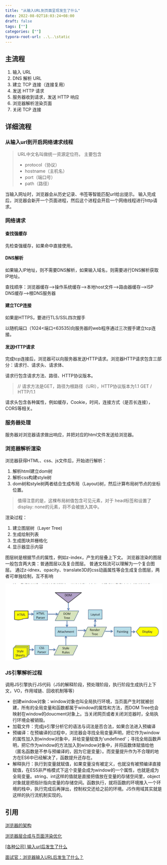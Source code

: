 ```yaml
---
title: "从输入URL到页面呈现发生了什么"
date: 2022-08-02T18:03:24+08:00
draft: false
tags: [""]
categories: [""]
typora-root-url: ..\..\static
---
```


## 主流程
1. 输入 URL
2. DNS 解析 URL
3. 建立 TCP 连接（连接复用）
4. 发送 HTTP 请求
5. 服务器收到请求，发送 HTTP 响应
6. 浏览器解析渲染页面
7. 关闭 TCP 连接
## 详细流程
### 从输入url到开启网络请求线程
> URL中文名叫做统一资源定位符。
> 主要包含
> - protocol（协议）
> - hostname（主机名）
> - port（端口号）
> - path（路径）

当输入网址时，浏览器会从历史记录、书签等智能匹配url给出提示。
输入完成后，浏览器会新开一个页面进程，然后这个进程会开启一个网络线程进行http请求。
### 网络请求
#### 查找强缓存
先检查强缓存，如果命中直接使用。
#### DNS解析

如果输入IP地址，则不需要DNS解析，如果输入域名，则需要进行DNS解析获取IP地址。

查找顺序：浏览器缓存-->操作系统缓存-->本地host文件-->路由器缓存-->ISP DNS缓存-->根DNS服务器

#### 建立TCP连接
如果是HTTPS，要进行TLS/SSL四次握手


以随机端口（1024<端口<63535)向服务器的web程序通过三次握手建立tcp连接。


#### 发送HTTP请求
完成tcp连接后，浏览器可以向服务器发送HTTP请求。浏览器HTTP请求包含三部分：请求行、请求头、请求体、

请求行包含请求方法、路径、HTTP协议版本。
 > // 请求方法是GET，路径为根路径（URI），HTTP协议版本为1.1
 > GET / HTTP/1.1

请求头包含各种属性，例如缓存，Cookie，时间，连接方式（是否长连接），CORS等相关。

### 服务器处理
服务器对浏览器请求做出响应，并把对应的html文件发送给浏览器。

### 浏览器解析渲染
浏览器获得HTML、css、js文件后，开始进行解析：
1. 解析html建立dom树
2. 解析css构建style树
3. dom树和style树两者结合生成布局（Layout)树，然后计算布局树节点的坐标位置。
> 值得注意的是，这棵布局树值包含可见元素，对于 head标签和设置了display: none的元素，将不会被放入其中。

渲染过程：
1. 建立图层树（Layer Tree)
2. 生成绘制列表
3. 生成图块并栅格化
4. 显示器显示内容

图层树是根据节点的属性，例如z-index，产生的层叠上下文。
浏览器渲染的图层一般包含两大类：普通图层以及复合图层。
普通文档流可以理解为一个复合图层。
通过z-idnex、opacity、translate3D的css动画属性等会生成复合图层，两者可单独绘制，互不影响

![image](/images/bVCZ1H.png)

### JS引擎解析过程

调用JS引擎执行JS代码（JS的解释阶段，预处理阶段，执行阶段生成执行上下文，VO，作用域链、回收机制等等）

- 创建window对象：window对象也叫全局执行环境，当页面产生时就被创建，所有的全局变量和函数都属于window的属性和方法，而DOM Tree也会映射在window的doucment对象上。当关闭网页或者关闭浏览器时，全局执行环境会被销毁。
- 加载文件：完成js引擎分析它的语法与词法是否合法，如果合法进入预编译
- 预编译：在预编译的过程中，浏览器会寻找全局变量声明，把它作为window的属性加入到window对象中，并给变量赋值为'undefined'；寻找全局函数声明，把它作为window的方法加入到window对象中，并将函数体赋值给他（匿名函数是不参与预编译的，因为它是变量）。而变量提升作为不合理的地方在ES6中已经解决了，函数提升还存在。
- 解释执行：执行到变量就赋值，如果变量没有被定义，也就没有被预编译直接赋值，在ES5非严格模式下这个变量会成为window的一个属性，也就是成为全局变量。string、int这样的值就是直接把值放在变量的存储空间里，object对象就是把指针指向变量的存储空间。函数执行，就将函数的环境推入一个环境的栈中，执行完成后再弹出，控制权交还给之前的环境。JS作用域其实就是这样的执行流机制实现的。




## 引用
[浏览器的架构](http://182.92.151.65/docs/%E6%B5%8F%E8%A7%88%E5%99%A8/%E6%B5%8F%E8%A7%88%E5%99%A8%E7%9A%84%E6%9E%B6%E6%9E%84/)

[浏览器层合成与页面渲染优化](https://juejin.im/post/5da52531518825094e373372)

[[各种公司] 输入url后发生了什么](https://juejin.im/post/6844904110471249934#heading-3)

[面试官：浏览器输入URL后发生了什么？
](https://mp.weixin.qq.com/s?__biz=MzI0MzIyMDM5Ng==&mid=2649826404&idx=1&sn=e4ccac5fe9d96b26ca1d8d347276d2b1&chksm=f175eea7c60267b1b5b91e527dcdf81027f2f36c97cb1837b13ffbb5a1699e013a77f84d1d16&scene=21#wechat_redirect)
